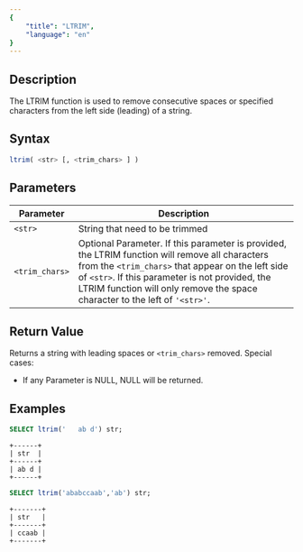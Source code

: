 ```yaml
---
{
    "title": "LTRIM",
    "language": "en"
}
---
```


<!-- 
Licensed to the Apache Software Foundation (ASF) under one
or more contributor license agreements.  See the NOTICE file
distributed with this work for additional information
regarding copyright ownership.  The ASF licenses this file
to you under the Apache License, Version 2.0 (the
"License"); you may not use this file except in compliance
with the License.  You may obtain a copy of the License at

  http://www.apache.org/licenses/LICENSE-2.0

Unless required by applicable law or agreed to in writing,
software distributed under the License is distributed on an
"AS IS" BASIS, WITHOUT WARRANTIES OR CONDITIONS OF ANY
KIND, either express or implied.  See the License for the
specific language governing permissions and limitations
under the License.
-->

## Description

The LTRIM function is used to remove consecutive spaces or specified characters from the left side (leading) of a string.

## Syntax

```sql
ltrim( <str> [, <trim_chars> ] )
```

## Parameters

| Parameter      | Description                                                                                                                                                                                                                                                                           |
|----------------|---------------------------------------------------------------------------------------------------------------------------------------------------------------------------------------------------------------------------------------------------------------------------------------|
| `<str>`        | String that need to be trimmed                                                                                                                                                                                                                                                        |
| `<trim_chars>` | Optional Parameter. If this parameter is provided, the LTRIM function will remove all characters from the `<trim_chars>` that appear on the left side of `<str>`. If this parameter is not provided, the LTRIM function will only remove the space character to the left of `'<str>'`. |

## Return Value

Returns a string with leading spaces or `<trim_chars>` removed. Special cases:

- If any Parameter is NULL, NULL will be returned.

## Examples

```sql
SELECT ltrim('   ab d') str;
```

```text
+------+
| str  |
+------+
| ab d |
+------+
```

```sql
SELECT ltrim('ababccaab','ab') str;
```

```text
+-------+
| str   |
+-------+
| ccaab |
+-------+
```
